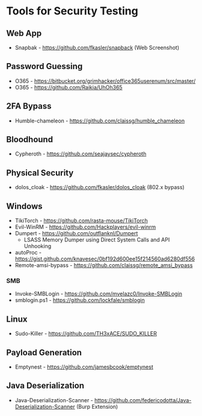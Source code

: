 
# Tools for Security Testing

## Web App
* Snapbak - https://github.com/fkasler/snapback (Web Screenshot)

## Password Guessing
* O365 - https://bitbucket.org/grimhacker/office365userenum/src/master/
* O365 - https://github.com/Raikia/UhOh365

## 2FA Bypass
* Humble-chameleon - https://github.com/claissg/humble_chameleon

## Bloodhound
* Cypheroth - https://github.com/seajaysec/cypheroth

## Physical Security
* dolos_cloak - https://github.com/fkasler/dolos_cloak (802.x bypass)

## Windows
* TikiTorch - https://github.com/rasta-mouse/TikiTorch
* Evil-WinRM - https://github.com/Hackplayers/evil-winrm
* Dumpert - https://github.com/outflanknl/Dumpert
  - LSASS Memory Dumper using Direct System Calls and API Unhooking
* autoProc - https://gist.github.com/knavesec/0bf192d600ee15f214560ad6280df556
* Remote-amsi-bypass - https://github.com/claissg/remote_amsi_bypass

### SMB
  * Invoke-SMBLogin - https://github.com/mvelazc0/Invoke-SMBLogin
  * smblogin.ps1 - https://github.com/lockfale/smblogin

## Linux
* Sudo-Killer - https://github.com/TH3xACE/SUDO_KILLER

## Payload Generation
* Emptynest - https://github.com/jamesbcook/emptynest

## Java Deserialization
* Java-Deserialization-Scanner - https://github.com/federicodotta/Java-Deserialization-Scanner (Burp Extension)
